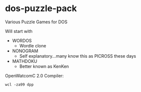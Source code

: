 # dos-puzzle-pack
Various Puzzle Games for DOS

Will start with

* WORDOS
    * Wordle clone
* NONOGRAM
    * Self explanatory...many know this as PICROSS these days
* MATHDOKU
    * Better known as KenKen

OpenWatcomC 2.0 Compiler:

`wcl -za99 dpp`